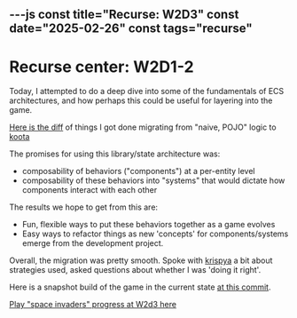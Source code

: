 ---js
const title="Recurse: W2D3"
const date="2025-02-26"
const tags="recurse"
---

# Recurse center: W2D1-2

Today, I attempted to do a deep dive into some of the fundamentals of ECS architectures, and how perhaps this could be useful for layering into the game.

[Here is the diff](https://github.com/etgrieco/space-invaders-p5-koota/compare/f968cc2198eb548095502eb99466d524c1c301ab...187a92e0ec867fe8e2e96cd5681baa00075ca34c) of things I got done migrating from "naive, POJO" logic to [koota](https://github.com/pmndrs/koota)

The promises for using this library/state architecture was:
- composability of behaviors ("components") at a per-entity level
- composability of these behaviors into "systems" that would dictate how components interact with each other

The results we hope to get from this are:
- Fun, flexible ways to put these behaviors together as a game evolves
- Easy ways to refactor things as new 'concepts' for components/systems emerge from the development project.

Overall, the migration was pretty smooth. Spoke with [krispya](https://github.com/krispya) a bit about strategies used, asked questions about whether I was 'doing it right'.

Here is a snapshot build of the game in the current state [at this commit](https://github.com/etgrieco/space-invaders-p5-koota/commit/187a92e0ec867fe8e2e96cd5681baa00075ca34c).

[Play "space invaders" progress at W2d3 here](/blog-assets/recurse-w2d3/space-invaders-demo/index.html)


